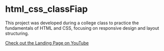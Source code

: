 # html_css_classFiap
This project was developed during a college class to practice the fundamentals of HTML and CSS, focusing on responsive design and layout structuring. 

<a href="https://youtu.be/p3q5v4rjNsk">Check out the Landing Page on YouTube</a>
